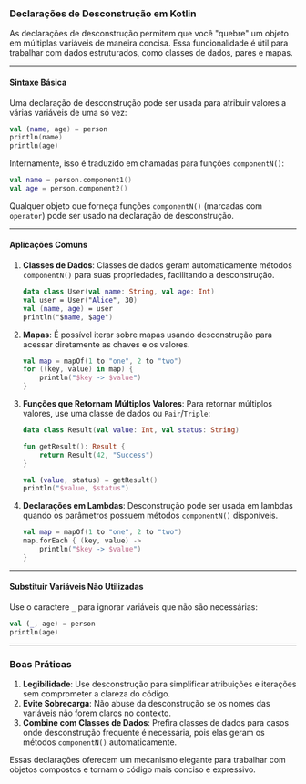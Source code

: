 ### Declarações de Desconstrução em Kotlin

As declarações de desconstrução permitem que você "quebre" um objeto em múltiplas variáveis de maneira concisa. Essa funcionalidade é útil para trabalhar com dados estruturados, como classes de dados, pares e mapas.

---

#### Sintaxe Básica
Uma declaração de desconstrução pode ser usada para atribuir valores a várias variáveis de uma só vez:
```kotlin
val (name, age) = person
println(name)
println(age)
```

Internamente, isso é traduzido em chamadas para funções `componentN()`:
```kotlin
val name = person.component1()
val age = person.component2()
```

Qualquer objeto que forneça funções `componentN()` (marcadas com `operator`) pode ser usado na declaração de desconstrução.

---

#### Aplicações Comuns
1. **Classes de Dados**:
   Classes de dados geram automaticamente métodos `componentN()` para suas propriedades, facilitando a desconstrução.
   ```kotlin
   data class User(val name: String, val age: Int)
   val user = User("Alice", 30)
   val (name, age) = user
   println("$name, $age")
   ```

2. **Mapas**:
   É possível iterar sobre mapas usando desconstrução para acessar diretamente as chaves e os valores.
   ```kotlin
   val map = mapOf(1 to "one", 2 to "two")
   for ((key, value) in map) {
       println("$key -> $value")
   }
   ```

3. **Funções que Retornam Múltiplos Valores**:
   Para retornar múltiplos valores, use uma classe de dados ou `Pair`/`Triple`:
   ```kotlin
   data class Result(val value: Int, val status: String)

   fun getResult(): Result {
       return Result(42, "Success")
   }

   val (value, status) = getResult()
   println("$value, $status")
   ```

4. **Declarações em Lambdas**:
   Desconstrução pode ser usada em lambdas quando os parâmetros possuem métodos `componentN()` disponíveis.
   ```kotlin
   val map = mapOf(1 to "one", 2 to "two")
   map.forEach { (key, value) ->
       println("$key -> $value")
   }
   ```

---

#### Substituir Variáveis Não Utilizadas
Use o caractere `_` para ignorar variáveis que não são necessárias:
```kotlin
val (_, age) = person
println(age)
```

---

### Boas Práticas
1. **Legibilidade**: Use desconstrução para simplificar atribuições e iterações sem comprometer a clareza do código.
2. **Evite Sobrecarga**: Não abuse da desconstrução se os nomes das variáveis não forem claros no contexto.
3. **Combine com Classes de Dados**: Prefira classes de dados para casos onde desconstrução frequente é necessária, pois elas geram os métodos `componentN()` automaticamente.

Essas declarações oferecem um mecanismo elegante para trabalhar com objetos compostos e tornam o código mais conciso e expressivo.